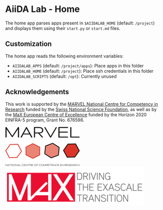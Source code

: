 # AiiDA Lab - Home 

The home app parses apps present in `$AIIDALAB_HOME` (default: `/project`) and displays them
using their `start.py` or `start.md` files.

## Customization

The home app reads the following environment variables:

 * `AIIDALAB_APPS` (default: `/project/apps`): Place apps in this folder
 * `AIIDALAB_HOME` (default: `/project`): Place ssh credentials in this folder
 * `AIIDALAB_SCRIPTS` (default: `/opt`): Currently unused

## Acknowledgements

This work is supported by the [MARVEL National Centre for Competency in Research](<http://nccr-marvel.ch>)
funded by the [Swiss National Science Foundation](<http://www.snf.ch/en>), as well as by the [MaX
European Centre of Excellence](<http://www.max-centre.eu/>) funded by the Horizon 2020 EINFRA-5 program,
Grant No. 676598.

![MARVEL](miscellaneous/logos/MARVEL.png)
![MaX](miscellaneous/logos/MaX.png)
